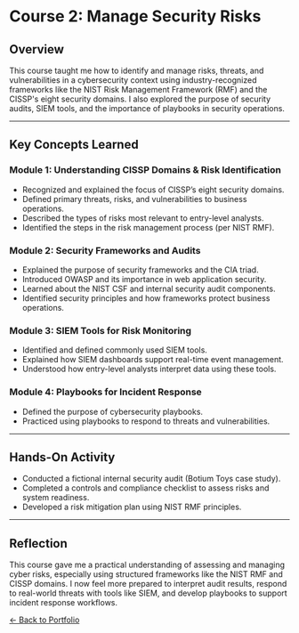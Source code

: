 #  Course 2: Manage Security Risks

##  Overview

This course taught me how to identify and manage risks, threats, and vulnerabilities in a cybersecurity context using industry-recognized frameworks like the NIST Risk Management Framework (RMF) and the CISSP's eight security domains. I also explored the purpose of security audits, SIEM tools, and the importance of playbooks in security operations.

---

##  Key Concepts Learned

###  Module 1: Understanding CISSP Domains & Risk Identification
- Recognized and explained the focus of CISSP’s eight security domains.
- Defined primary threats, risks, and vulnerabilities to business operations.
- Described the types of risks most relevant to entry-level analysts.
- Identified the steps in the risk management process (per NIST RMF).

###  Module 2: Security Frameworks and Audits
- Explained the purpose of security frameworks and the CIA triad.
- Introduced OWASP and its importance in web application security.
- Learned about the NIST CSF and internal security audit components.
- Identified security principles and how frameworks protect business operations.

###  Module 3: SIEM Tools for Risk Monitoring
- Identified and defined commonly used SIEM tools.
- Explained how SIEM dashboards support real-time event management.
- Understood how entry-level analysts interpret data using these tools.

###  Module 4: Playbooks for Incident Response
- Defined the purpose of cybersecurity playbooks.
- Practiced using playbooks to respond to threats and vulnerabilities.

---

##  Hands-On Activity

- Conducted a fictional internal security audit (Botium Toys case study).
- Completed a controls and compliance checklist to assess risks and system readiness.
- Developed a risk mitigation plan using NIST RMF principles.

---

##  Reflection

This course gave me a practical understanding of assessing and managing cyber risks, especially using structured frameworks like the NIST RMF and CISSP domains. I now feel more prepared to interpret audit results, respond to real-world threats with tools like SIEM, and develop playbooks to support incident response workflows.

[← Back to Portfolio](../index.html)
